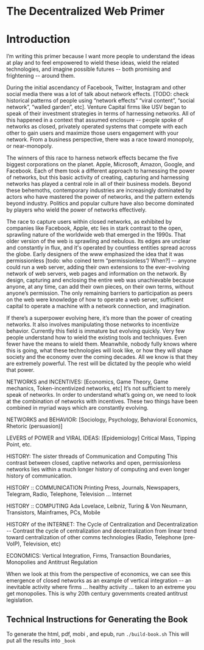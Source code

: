 The Decentralized Web Primer
======
# Introduction

I’m writing this primer because I want more people to understand the ideas at play and to feel empowered to wield these ideas, wield the related technologies, and imagine possible futures -- both promising and frightening -- around them.

During the initial ascendancy of Facebook, Twitter, Instagram and other social media there was a lot of talk about network effects. [TODO: check historical patterns of people using “network effects” “viral content”, “social network”, “walled garden”, etc]. Venture Capital firms like USV began to speak of their investment strategies in terms of harnessing networks. All of this happened in a context that assumed enclosure -- people spoke of networks as closed, privately operated systems that compete with each other to gain users and maximize those users engagement with your network. From a business perspective, there was a race toward monopoly, or near-monopoly.

The winners of this race to harness network effects became the five biggest corporations on the planet. Apple, Microsoft, Amazon, Google, and Facebook. Each of them took a different approach to harnessing the power of networks, but this basic activity of creating, capturing and harnessing networks has played a central role in all of their business models. Beyond these behemoths, contemporary industries are increasingly dominated by actors who have mastered the power of networks, and the pattern extends beyond industry. Politics and popular culture have also become dominated by players who wield the power of networks effectively.

The race to capture users within closed networks, as exhibited by companies like Facebook, Apple, etc lies in stark contrast to the open, sprawling nature of the worldwide web that emerged in the 1990s. That older version of the web is sprawling and nebulous. Its edges are unclear and constantly in flux, and it's operated by countless entities spread across the globe. Early designers of the www emphasized the idea that it was permissionless [todo: who coined term “permissionless”/ When?]  -- anyone could run a web server, adding their own extensions to the ever-evolving network of web servers, web pages and information on the network. By design, capturing and enclosing the entire web was unachievable because anyone, at any time, can add their own pieces, on their own terms, without anyone’s permission. The only remaining barriers to participation as peers on the web were knowledge of how to operate a web server, sufficient capital to operate a machine with a network connection, and imagination.

If there’s a superpower evolving here, it’s more than the power of creating networks. It also involves manipulating those networks to incentivize behavior. Currently this field is immature but evolving quickly. Very few people understand how to wield the existing tools and techniques. Even fewer have the means to wield them. Meanwhile, nobody fully knows where this is going, what these technologies will look like, or how they will shape society and the economy over the coming decades. All we know is that they are extremely powerful. The rest will be dictated by the people who wield that power.


NETWORKS and INCENTIVES: [Economics, Game Theory, Game mechanics, Token-incentivized networks, etc]
It’s not sufficient to merely speak of networks. In order to understand what’s going on, we need to look at the combination of networks with incentives. These two things have been combined in myriad ways which are constantly evolving.


NETWORKS and BEHAVIOR: [Sociology, Psychology, Behavioral Economics, Rhetoric (persuasion)]

LEVERS of POWER and VIRAL IDEAS: [Epidemiology]
Critical Mass, Tipping Point, etc.


HISTORY: The sister threads of Communication and Computing
This contrast between closed, captive networks and open, permissionless networks lies within a much longer history of computing and even longer history of communication.

HISTORY :: COMMUNICATION
Printing Press, Journals, Newspapers, Telegram, Radio, Telephone, Television ... Internet

HISTORY :: COMPUTING
Ada Lovelace, Leibniz, Turing & Von Neumann, Transistors, Mainframes, PCs, Mobile

HISTORY of the INTERNET: The Cycle of Centralization and Decentralization
-- Contrast the cycle of centralization and decentralization from linear trend toward centralization of other comms technologies (Radio, Telephone (pre-VoIP), Television, etc)


ECONOMICS: Vertical Integration, Firms, Transaction Boundaries, Monopolies and Antitrust Regulation

When we look at this from the perspective of economics, we can see this emergence of closed networks as an example of vertical integration -- an inevitable activity where firms ... healthy activity ... taken to an extreme you get monopolies. This is why 20th century governments created antitrust legislation.


## Technical Instructions for Generating the Book

To generate the html, pdf, mobi , and epub, run `./build-book.sh` This will put all the results into `_book`
